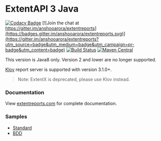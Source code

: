 # ExtentAPI 3 Java

[![Codacy Badge](https://api.codacy.com/project/badge/Grade/657a54f85e59482da4310c72af5e5182)](https://www.codacy.com/app/anshooarora/extentreports-java?utm_source=github.com&utm_medium=referral&utm_content=anshooarora/extentreports-java&utm_campaign=badger)
[![Join the chat at https://gitter.im/anshooarora/extentreports](https://badges.gitter.im/anshooarora/extentreports.svg)](https://gitter.im/anshooarora/extentreports?utm_source=badge&utm_medium=badge&utm_campaign=pr-badge&utm_content=badge)
[![Build Status](https://travis-ci.org/anshooarora/extentreports-java.svg)](https://travis-ci.org/anshooarora/extentreports-java) [![Maven Central](https://img.shields.io/maven-central/v/com.aventstack/extentreports.svg?maxAge=300)](http://search.maven.org/#search|ga|1|g:"com.aventstack")

This version is Java8 only. Version 2 and lower are no longer supported.

[Klov](https://github.com/anshooarora/klov) report server is supported with version 3.1.0+.

> Note: ExtentX is deprecated, please use Klov instead.

### Documentation

View [extentreports.com](http://extentreports.com/docs/versions/3/java/) for complete documentation.

### Samples

 * <a href='http://extentreports.com/os/3/extent.html'>Standard</a>
 * <a href='http://extentreports.com/os/3/bdd.html'>BDD</a>
